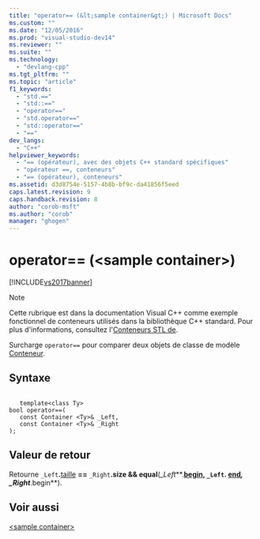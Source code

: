 ```yaml
---
title: "operator== (&lt;sample container&gt;) | Microsoft Docs"
ms.custom: ""
ms.date: "12/05/2016"
ms.prod: "visual-studio-dev14"
ms.reviewer: ""
ms.suite: ""
ms.technology: 
  - "devlang-cpp"
ms.tgt_pltfrm: ""
ms.topic: "article"
f1_keywords: 
  - "std.=="
  - "std::=="
  - "operator=="
  - "std.operator=="
  - "std::operator=="
  - "=="
dev_langs: 
  - "C++"
helpviewer_keywords: 
  - "== (opérateur), avec des objets C++ standard spécifiques"
  - "opérateur ==, conteneurs"
  - "== (opérateur), conteneurs"
ms.assetid: d3d8754e-5157-4b8b-bf9c-da41856f5eed
caps.latest.revision: 9
caps.handback.revision: 8
author: "corob-msft"
ms.author: "corob"
manager: "ghogen"
---
```

# operator== (&lt;sample container&gt;)
[!INCLUDE[vs2017banner](../assembler/inline/includes/vs2017banner.md)]

> [!NOTE]
>  Cette rubrique est dans la documentation Visual C\+\+ comme exemple fonctionnel de conteneurs utilisés dans la bibliothèque C\+\+ standard.  Pour plus d'informations, consultez l'[Conteneurs STL de](../standard-library/stl-containers.md).  
  
 Surcharge `operator==` pour comparer deux objets de classe de modèle [Conteneur](../standard-library/sample-container-class.md).  
  
## Syntaxe  
  
```  
  
   template<class Ty>  
bool operator==(  
   const Container <Ty>& _Left,  
   const Container <Ty>& _Right  
);  
```  
  
## Valeur de retour  
 Retourne `_Left`**.**[taille](../standard-library/container-class-size.md) **\=\=** `_Right`**.size && equal**\(\_*Left***.**[begin](../standard-library/container-class-begin.md), `_Left`.  [end](../standard-library/container-class-end.md)*, \_Right***.begin**\).  
  
## Voir aussi  
 [\<sample container\>](../standard-library/sample-container.md)